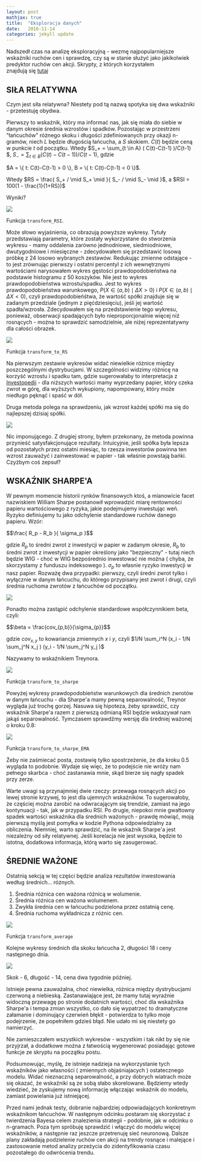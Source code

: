 ```yaml
---
layout: post
mathjax: true
title:  "Eksploracja danych"
date:   2016-11-14
categories: jekyll update
---
```



Nadszedł czas na analizę eksploracyjną - wezmę najpopularniejsze wskaźniki ruchów cen i sprawdzę, czy są w stanie służyć jako jakikolwiek predyktor ruchów cen akcji. Skrypty, z których korzystałem znajdują się [tutaj](https://github.com/wig-ml/blog_source/blob/master/data%20exploration/exp.py)

## SIŁA RELATYWNA

Czym jest siła relatywna? Niestety pod tą nazwą spotyka się dwa wskaźniki - przetestuję obydwa. 

Pierwszy to wskaźnik, który ma informać nas, jak się miała do siebie w danym okresie średnia wzrostów i spadków. Pozostając w przestrzeni "łańcuchów" różnego skoku i długości zdefiniowanych przy okazji n-gramów, niech $L$ będzie długością łańcucha, a $S$ skokiem. $C(t)$ będzie ceną w punkcie $t$ od początku. Wtedy $S_+ = \sum_{t \in A} ( C(t)-C(t-1) )/C(t-1) $, $S_- = \sum_{t \in B} ( C(t)-C(t-1) )/C(t-1)$, gdzie
<div style="margin:auto">
 $A = \{ t: C(t)-C(t-1) > 0 \}, B = \{ t: C(t)-C(t-1) < 0 \}$. 
</div>

Wtedy $RS = \frac{ S_+ / \mid S_+ \mid }{ S_- / \mid S_- \mid }$, a $RSI = 100(1 - \frac{1}{1+RS})$

Wyniki?

<div class="imgcap">
<img src="/assets/exp/RSI.png">
</div>

Funkcja ```transform_RSI```.

Może słowo wyjaśnienia, co obrazują powyższe wykresy. Tytuły przedstawiają parametry, które zostały wykorzystane do stworzenia wykresu - mamy oddalenia zarówno jednodniowe, siedmiodniowe, dwutygodniowe i miesięczne - zdecydowałem się przedstawić losową próbkę z 24 losowo wybranych zestawów. Redukując zmienne odstające - to jest zrównując pierwszy i ostatni percentyl z ich wewnętrznymi wartościami narysowałem wykres gęstości prawdopodobieństwa na podstawie histogramu z 50 koszyków. Nie jest to wykres prawdopodobieństwa wzrostu/spadku. Jest to wykres prawdopodobieństwa warunkowego, $P( X \in (a,b) \mid \Delta X > 0 )$ i $P( X \in (a,b) \mid \Delta X < 0 )$, czyli prawdopodobieńśtwa, że wartość spółki znajduje się w zadanym przedziale (jednym z pięćdziesięciu), jeśli jej wartość spadła/wzrosła. Zdecydowałem się na przedstawienie tego wykresu, ponieważ, obserwacji spadających było nieproporcjonalnie więcej niż rosnących - można to sprawdzić samodzielnie, ale niżej reprezentatywny dla całości obrazek.

<div class="imgcap">
<img src="/assets/exp/overall.png">
</div>

Funkcja ```transform_to_RS```

Na pierwszym zestawie wykresów widać niewielkie różnice między poszczególnymi dystrybucjami. W szczególności widzimy różnicę na korzyść wzrostu i spadku tam, gdzie sugerowałaby to interpretacja z [Investopedii](http://www.investopedia.com/terms/r/rsi.asp) - dla niższych wartości mamy wyprzedany papier, który czeka zwrot w górę, dla wyższych wykupiony, napompowany, który może niedługo pęknąć i spaść w dół.

Druga metoda polega na sprawdzeniu, jak wzrost każdej spółki ma się do najlepszej dzisiaj spółki. 

<div class="imgcap">
<img src="/assets/exp/ROC.png">
</div>

Nic imponującego. Z drugiej strony, byłem przekonany, że metoda powinna przynieść satysfakcjonujące rezultaty. Intuicyjnie, jeśli spółka była lepsza od pozostałych przez ostatni miesiąc, to rzesza inwestorów powinna ten wzrost zauważyć i zainwestować w papier - tak właśnie powstają bańki. Czyżbym coś zepsuł? 

## WSKAŹNIK SHARPE'A

W pewnym momencie historii rynków finansowych ktoś, a mianowicie facet nazwiskiem William Sharpe postanowił wprowadzić miarę rentowności papieru wartościowego z ryzyka, jakie podejmujemy inwestując weń. Ryzyko definiujemy tu jako odchylenie standardowe ruchów danego papieru. Wzór:
<div>
$$\frac{ R_p - R_b }{ \sigma_p }$$
</div>

gdzie $R_p$ to średni zwrot z inwestycji w papier w zadanym okresie, $R_b$ to średni zwrot z inwestycji w papier określony jako "bezpieczny" - tutaj niech będzie WIG - choć w WIG bezpośrednio inwestować nie można ( chyba, że skorzystamy z funduszu indeksowego ). $\sigma_p$ to własnie ryzyko inwestycji w nasz papier. Rozważę dwa przypadki: pierwszy, czyli średni zwrot tylko i wyłącznie w danym łańcuchu, do którego przypisany jest zwrot i drugi, czyli średnia ruchoma zwrotów z łańcuchów od początku.

<div class="imgcap">
<img src="/assets/exp/sharpes.png">
</div>

Ponadto można zastąpić odchylenie standardowe współczynnikiem beta, czyli:
<div>
$$\beta = \frac{cov_{p,b}}{\sigma_{p}}$$
</div>

gdzie $cov_{x,y}$ to kowariancja zmiennych $x$ i $y$, czyli $1/N \sum_i^N (x_i - 1/N \sum_j^N x_j ) (y_i - 1/N \sum_j^N y_j )$

Nazywamy to wskaźnikiem Treynora.

<div class="imgcap">
<img src="/assets/exp/treynor.png">
</div>

Funkcja ```transform_to_sharpe```

Powyżej wykresy prawdopodobieństw warunkowych dla średnich zwrotów w danym łańcuchu - dla Sharpe'a mamy pewną separowalność, Treynor wygląda już trochę gorzej. Nasuwa się hipoteza, żeby sprawdzić, czy wskaźnik Sharpe'a razem z pierwszą odmianą RSI będzie wskazywał nam jakąś separowalność. Tymczasem sprawdźmy wersję dla średniej ważonej o kroku 0.8:

<div class="imgcap">
<img src="/assets/exp/sharpesemas.png">
</div>

Funkcja ```transform_to_sharpe_EMA```

Żeby nie zaśmiecać posta, zostawię tylko spostrzeżenie, że dla kroku 0.5 wygląda to podobnie. Wydaje się więc, że to podejście nie wróży nam pełnego skarbca - choć zastanawia mnie, skąd bierze się nagły spadek przy zerze. 

Warte uwagi są przynajmniej dwie rzeczy: przewaga rosnących akcji po lewej stronie krzywej, to jest dla ujemnych wskaźników. To sugerowałoby, że częściej można zarobić na odwracającym się trendzie, zamiast na jego kontynuacji - tak, jak w przypadku RSI. Po drugie, niepokoi mnie gwałtowny spadek wartości wskaźnika dla średnich ważonych - prawdę mówiąć, moją pierwszą myślą jest pomyłka w kodzie Pythona odpowiedzialny za obliczenia. Niemniej, warto sprawdzić, na ile wskaźnik Sharpe'a jest niezależny od siły relatywnej. Jeśli korelacja nie jest wysoka, będzie to istotna, dodatkowa informacja, którą warto się zasugerować. 


## ŚREDNIE WAŻONE

Ostatnią sekcją w tej części będzie analiza rezultatów inwestowania według średnich... różnych.

1. Średnia różnica cen ważona różnicą w wolumenie.
2. Średnia różnica cen ważona wolumenem.
3. Zwykła średnia cen w łańcuchu podzielona przez ostatnią cenę.
4. Średnia ruchoma wykładnicza z różnic cen.

<div class="imgcap">
<img src="/assets/exp/avgs.png">
</div>

Funkcja ```transform_average```

Kolejne wykresy średnich dla skoku łańcucha 2, długości 18 i ceny następnego dnia.


<div>
<img src="/assets/exp/avgs_.png">
</div>

Skok - 6, długość - 14, cena dwa tygodnie później.


Istnieje pewna zauważalna, choć niewielka, różnica między dystrybucjami czerwoną a niebieską. Zastanawiające jest, że mamy tutaj wyraźnie widoczną przewagę po stronie dodatnich wartości, choć dla wskaźnika Sharpe'a i tempa zmian wszystko, co dało się wypatrzeć to dramatyczne załamanie i dominujący czerwień błękit - potwierdza to tylko moje podejrzenie, że popełniłem gdzieś błąd. Nie udało mi się niestety go namierzyć. 

Nie zamieszczałem wszystkich wykresów - wszystkim i tak nikt by się nie przyjrzał, a dodatkowe można z łatwością wygenerować posiadając gotowe funkcje ze skryptu na początku postu.

Podsumowując, myślę, że istnieje nadzieja na wykorzystanie tych wskaźników jako własności ( zmiennych objaśniajacych ) ostatecznego modelu. Widać nieznaczną separowalność, a przy dobrych wiatrach może się okazać, że wskaźniki są ze sobą słabo skorelowane. Będziemy wtedy wiedzieć, że zyskujemy nową informację włączając wskaźnik do modelu, zamiast powielania już istniejącej. 

Przed nami jednak testy, dobranie najbardziej odpowiadających konkretnym wskaźnikom łańcuchów. W następnym odcinku postaram się skorzystać z twierdzenia Bayesa celem znalezienia strategii - podobnie, jak w odcinku o n-gramach. Poza tym spróbuję sprawdzić i włączyć do modelu więcej wskaźników, a następnie raz jeszcze przetrenuję sieć neuronową. Dalsze plany zakładają podzielenie ruchów cen akcji na trendy rosnące i malejące i zastosowanie metod analizy przeżycia do zidentyfikowania czasu pozostałego do odwrócenia trendu.
